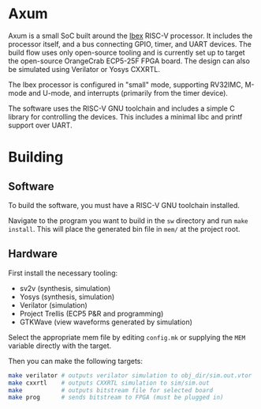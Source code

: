 # Axum

Axum is a small SoC built around the [Ibex](https://github.com/lowRISC/ibex)
RISC-V processor. It includes the processor itself, and a bus connecting GPIO,
timer, and UART devices. The build flow uses only open-source tooling and is
currently set up to target the open-source OrangeCrab ECP5-25F FPGA board. The
design can also be simulated using Verilator or Yosys CXXRTL.

The Ibex processor is configured in "small" mode, supporting RV32IMC, M-mode
and U-mode, and interrupts (primarily from the timer device).

The software uses the RISC-V GNU toolchain and includes a simple C library for
controlling the devices. This includes a minimal libc and printf support over
UART.

# Building

## Software

To build the software, you must have a RISC-V GNU toolchain installed.

Navigate to the program you want to build in the `sw` directory and run
`make install`. This will place the generated bin file in `mem/` at the
project root.

## Hardware

First install the necessary tooling:

* sv2v (synthesis, simulation)
* Yosys (synthesis, simulation)
* Verilator (simulation)
* Project Trellis (ECP5 P&R and programming)
* GTKWave (view waveforms generated by simulation)

Select the appropriate mem file by editing `config.mk` or supplying the `MEM`
variable directly with the target.

Then you can make the following targets:

```sh
make verilator # outputs verilator simulation to obj_dir/sim.out.vtor
make cxxrtl    # outputs CXXRTL simulation to sim/sim.out
make           # outputs bitstream file for selected board
make prog      # sends bitstream to FPGA (must be plugged in)
```
